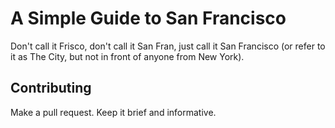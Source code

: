 # A Simple Guide to San Francisco

Don't call it Frisco, don't call it San Fran, just call it San Francisco (or refer to it as The City, but not in front of anyone from New York).

## Contributing
Make a pull request. Keep it brief and informative.

